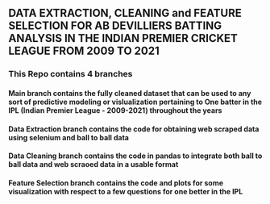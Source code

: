 ## DATA EXTRACTION, CLEANING and FEATURE SELECTION FOR AB DEVILLIERS BATTING ANALYSIS IN THE INDIAN PREMIER CRICKET LEAGUE FROM 2009 TO 2021

### This Repo contains 4 branches

#### Main branch contains the fully cleaned dataset that can be used to any sort of predictive modeling or vislualization pertaining to One batter in the IPL (Indian Premier League - 2009-2021) throughout the years

#### Data Extraction branch contains the code for obtaining web scraped data using selenium and ball to ball data 

#### Data Cleaning branch contains the code in pandas to integrate both ball to ball data and web scraoed data in a usable format

#### Feature Selection branch contains the code and plots for some visualization with respect to a few questions for one better in the IPL
